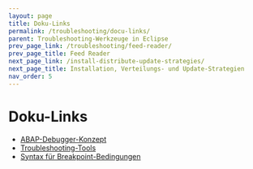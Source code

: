 ```yaml
---
layout: page
title: Doku-Links
permalink: /troubleshooting/docu-links/
parent: Troubleshooting-Werkzeuge in Eclipse
prev_page_link: /troubleshooting/feed-reader/
prev_page_title: Feed Reader
next_page_link: /install-distribute-update-strategies/
next_page_title: Installation, Verteilungs- und Update-Strategien
nav_order: 5
---
```


# Doku-Links

- [ABAP-Debugger-Konzept](https://help.sap.com/docs/BTP/5371047f1273405bb46725a417f95433/4ec365a66e391014adc9fffe4e204223.html)
- [Troubleshooting-Tools](https://help.sap.com/docs/BTP/5371047f1273405bb46725a417f95433/4ecc7d3a6e391014adc9fffe4e204223.html)
- [Syntax für Breakpoint-Bedingungen](https://help.sap.com/docs/BTP/5371047f1273405bb46725a417f95433/d878e676fe904eba9f4bb79193154092.html)